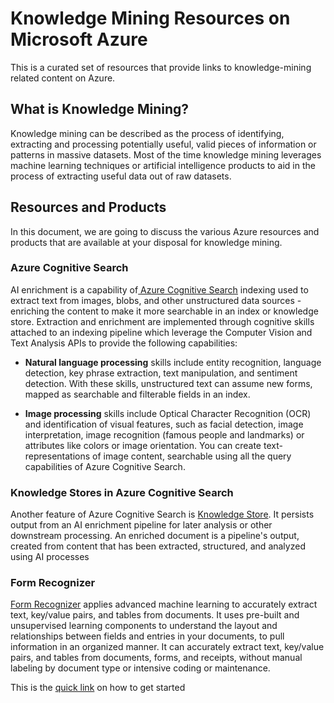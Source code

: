 # Knowledge Mining Resources on Microsoft Azure
This is a curated set of resources that provide links to knowledge-mining related content on Azure.

## What is Knowledge Mining?
Knowledge mining can be described as the process of identifying, extracting and processing potentially useful, valid pieces of information or patterns in massive datasets. Most of the time knowledge mining leverages machine learning techniques or artificial intelligence products to aid in the process of extracting useful data out of raw datasets.

## Resources and Products
In this document, we are going to discuss the various Azure resources and products that are available at your disposal for knowledge mining.

### Azure Cognitive Search

AI enrichment is a capability of[ Azure Cognitive Search](https://docs.microsoft.com/en-us/azure/search/cognitive-search-concept-intro) indexing used to extract text from images, blobs, and other unstructured data sources - enriching the content to make it more searchable in an index or knowledge store. Extraction and enrichment are implemented through cognitive skills attached to an indexing pipeline which leverage the Computer Vision and Text Analysis APIs to provide the following capabilities:

- **Natural language processing** skills include entity recognition, language detection, key phrase extraction, text manipulation, and sentiment detection. With these skills, unstructured text can assume new forms, mapped as searchable and filterable fields in an index.

- **Image processing** skills include Optical Character Recognition (OCR) and identification of visual features, such as facial detection, image interpretation, image recognition (famous people and landmarks) or attributes like colors or image orientation. You can create text-representations of image content, searchable using all the query capabilities of Azure Cognitive Search.

### Knowledge Stores in Azure Cognitive Search
Another feature of Azure Cognitive Search is [Knowledge Store](https://docs.microsoft.com/en-us/azure/search/knowledge-store-concept-intro). It persists output from an AI enrichment pipeline for later analysis or other downstream processing. An enriched document is a pipeline's output, created from content that has been extracted, structured, and analyzed using AI processes

### Form Recognizer
[Form Recognizer](https://azure.microsoft.com/en-us/services/cognitive-services/form-recognizer/) applies advanced machine learning to accurately extract text, key/value pairs, and tables from documents. It uses pre-built and unsupervised learning components to understand the layout and relationships between fields and entries in your documents, to pull information in an organized manner. It can accurately extract text, key/value pairs, and tables from documents, forms, and receipts, without manual labeling by document type or intensive coding or maintenance.

This is the [quick link](https://docs.microsoft.com/en-us/azure/cognitive-services/form-recognizer/?branch=release-build-cogserv-forms-recognizer) on how to get started
